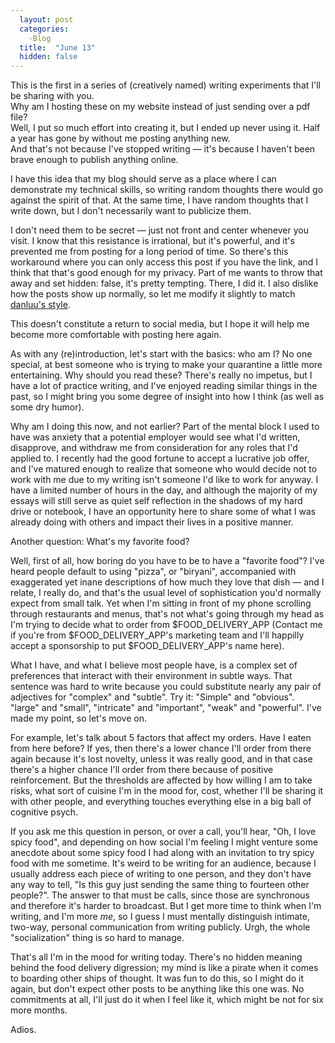 ```yaml
---
  layout: post
  categories:
    -Blog
  title:  "June 13"
  hidden: false
---
```


This is the first in a series of (creatively named) writing experiments that I'll be sharing with you.  
Why am I hosting these on my website instead of just sending over a pdf file?  
Well, I put so much effort into creating it, but I ended up never using it. Half a year has gone by without me posting anything new.  
And that's not because I've stopped writing — it's because I haven't been brave enough to publish anything online.

I have this idea that my blog should serve as a place where I can demonstrate my technical skills, so writing random thoughts there would go against the spirit of that. At the same time, I have random thoughts that I write down, but I don't necessarily want to publicize them.

I don't need them to be secret — just not front and center whenever you visit. I know that this resistance is irrational, but it's powerful, and it's prevented me from posting for a long period of time. So there's this workaround where you can only access this post if you have the link, and I think that that's good enough for my privacy. Part of me wants to throw that away and set hidden: false, it's pretty tempting. There, I did it. I also dislike how the posts show up normally, so let me modify it slightly to match [danluu's style](http://danluu.com/).

This doesn't constitute a return to social media, but I hope it will help me become more comfortable with posting here again.

As with any (re)introduction, let's start with the basics: who am I? No one special, at best someone who is trying to make your quarantine a little more entertaining. Why should you read these? There's really no impetus, but I have a lot of practice writing, and I've enjoyed reading similar things in the past, so I might bring you some degree of insight into how I think (as well as some dry humor). 

Why am I doing this now, and not earlier? Part of the mental block I used to have was anxiety that a potential employer would see what I'd written, disapprove, and withdraw me from consideration for any roles that I'd applied to. I recently had the good fortune to accept a lucrative job offer, and I've matured enough to realize that someone who would decide not to work with me due to my writing isn't someone I'd like to work for anyway. I have a limited number of hours in the day, and although the majority of my essays will still serve as quiet self reflection in the shadows of my hard drive or notebook, I have an opportunity here to share some of what I was already doing with others and impact their lives in a positive manner.

Another question: What's my favorite food?

Well, first of all, how boring do you have to be to have a "favorite food"? I've heard people default to using "pizza", or "biryani", accompanied with exaggerated yet inane descriptions of how much they love that dish — and I relate, I really do, and that's the usual level of sophistication you'd normally expect from small talk. Yet when I'm sitting in front of my phone scrolling through restaurants and menus, that's not what's going through my head as I'm trying to decide what to order from $FOOD_DELIVERY_APP (Contact me if you're from $FOOD_DELIVERY_APP's marketing team and I'll happilly accept a sponsorship to put $FOOD_DELIVERY_APP's name here).

What I have, and what I believe most people have, is a complex set of preferences that interact with their environment in subtle ways. That sentence was hard to write because you could substitute nearly any pair of adjectives for "complex" and "subtle". Try it: "Simple" and "obvious". "large" and "small", "intricate" and "important", "weak" and "powerful". I've made my point, so let's move on.

For example, let's talk about 5 factors that affect my orders. Have I eaten from here before? If yes, then there's a lower chance I'll order from there again because it's lost novelty, unless it was really good, and in that case there's a higher chance I'll order from there because of positive reinforcement. But the thresholds are affected by how willing I am to take risks, what sort of cuisine I'm in the mood for, cost, whether I'll be sharing it with other people, and everything touches everything else in a big ball of cognitive psych. 

If you ask me this question in person, or over a call, you'll hear, "Oh, I love spicy food", and depending on how social I'm feeling I might venture some anecdote about some spicy food I had along with an invitation to try spicy food with me sometime. It's weird to be writing for an audience, because I usually address each piece of writing to one person, and they don't have any way to tell, "Is this guy just sending the same thing to fourteen other people?". The answer to that must be calls, since those are synchronous and therefore it's harder to broadcast. But I get more time to think when I'm writing, and I'm more *me*, so I guess I must mentally distinguish intimate, two-way, personal communication from writing publicly. Urgh, the whole "socialization" thing is so hard to manage. 

That's all I'm in the mood for writing today. There's no hidden meaning behind the food delivery digression; my mind is like a pirate when it comes to boarding other ships of thought. It was fun to do this, so I might do it again, but don't expect other posts to be anything like this one was. No commitments at all, I'll just do it when I feel like it, which might be not for six more months.

Adios.
